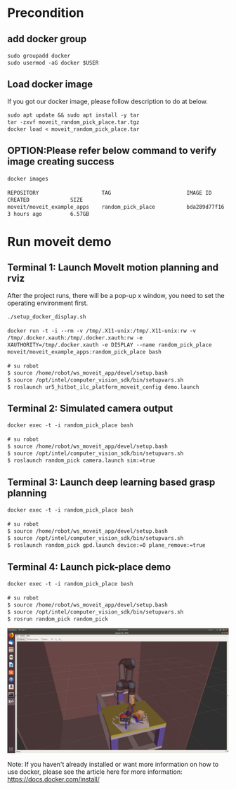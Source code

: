# Precondition
## add docker group
```
sudo groupadd docker
sudo usermod -aG docker $USER
```
## Load docker image
If you got our docker image, please follow description to do at below.
```
sudo apt update && sudo apt install -y tar
tar -zxvf moveit_random_pick_place.tar.tgz
docker load < moveit_random_pick_place.tar
```
## OPTION:Please refer below command to verify image creating success
```
docker images

REPOSITORY                    TAG                        IMAGE ID            CREATED             SIZE
moveit/moveit_example_apps    random_pick_place          bda289d77f16        3 hours ago         6.57GB
```
# Run moveit demo
## Terminal 1: Launch MoveIt motion planning and rviz
After the project runs, there will be a pop-up x window, you need to set the operating environment first.
```
./setup_docker_display.sh

docker run -t -i --rm -v /tmp/.X11-unix:/tmp/.X11-unix:rw -v /tmp/.docker.xauth:/tmp/.docker.xauth:rw -e XAUTHORITY=/tmp/.docker.xauth -e DISPLAY --name random_pick_place moveit/moveit_example_apps:random_pick_place bash

# su robot
$ source /home/robot/ws_moveit_app/devel/setup.bash
$ source /opt/intel/computer_vision_sdk/bin/setupvars.sh
$ roslaunch ur5_hitbot_ilc_platform_moveit_config demo.launch
```
## Terminal 2: Simulated camera output
```
docker exec -t -i random_pick_place bash

# su robot
$ source /home/robot/ws_moveit_app/devel/setup.bash
$ source /opt/intel/computer_vision_sdk/bin/setupvars.sh
$ roslaunch random_pick camera.launch sim:=true
```
## Terminal 3: Launch deep learning based grasp planning
```
docker exec -t -i random_pick_place bash

# su robot
$ source /home/robot/ws_moveit_app/devel/setup.bash
$ source /opt/intel/computer_vision_sdk/bin/setupvars.sh
$ roslaunch random_pick gpd.launch device:=0 plane_remove:=true
```
## Terminal 4: Launch pick-place demo
```
docker exec -t -i random_pick_place bash

# su robot
$ source /home/robot/ws_moveit_app/devel/setup.bash
$ source /opt/intel/computer_vision_sdk/bin/setupvars.sh
$ rosrun random_pick random_pick
```
![random_pick_place](https://github.com/congliu0913/docker/blob/moveit_openvino/random_pick_place_demo.png "random pick place")

Note: If you haven't already installed or want more information on how to use docker, please see the article here for more information:
https://docs.docker.com/install/
